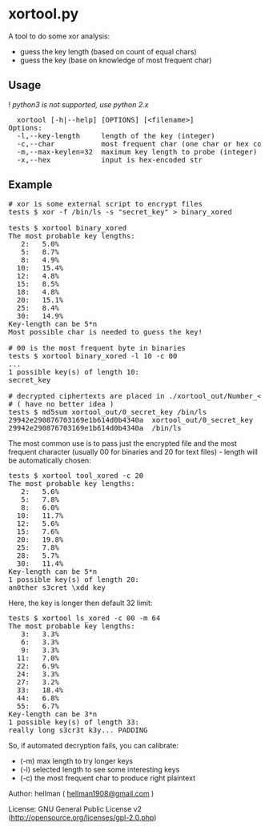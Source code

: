 xortool.py
====================

A tool to do some xor analysis:

  - guess the key length (based on count of equal chars)
  - guess the key (base on knowledge of most frequent char)

Usage
---------------------

! *python3 is not supported, use python 2.x*

<pre>
  xortool [-h|--help] [OPTIONS] [&lt;filename&gt;]
Options:
  -l,--key-length     length of the key (integer)
  -c,--char           most frequent char (one char or hex code)
  -m,--max-keylen=32  maximum key length to probe (integer)
  -x,--hex            input is hex-encoded str
</pre>

Example
---------------------

<pre>
# xor is some external script to encrypt files
tests $ xor -f /bin/ls -s "secret_key" > binary_xored

tests $ xortool binary_xored
The most probable key lengths:
   2:   5.0%
   5:   8.7%
   8:   4.9%
  10:   15.4%
  12:   4.8%
  15:   8.5%
  18:   4.8%
  20:   15.1%
  25:   8.4%
  30:   14.9%
Key-length can be 5*n
Most possible char is needed to guess the key!

# 00 is the most frequent byte in binaries
tests $ xortool binary_xored -l 10 -c 00
...
1 possible key(s) of length 10:
secret_key

# decrypted ciphertexts are placed in ./xortool_out/Number_&lt;key repr&gt;
# ( have no better idea )
tests $ md5sum xortool_out/0_secret_key /bin/ls
29942e290876703169e1b614d0b4340a  xortool_out/0_secret_key
29942e290876703169e1b614d0b4340a  /bin/ls
</pre>

The most common use is to pass just the encrypted file and the most frequent character (usually 00 for binaries and 20 for text files) - length will be automatically chosen:

<pre>
tests $ xortool tool_xored -c 20
The most probable key lengths:
   2:   5.6%
   5:   7.8%
   8:   6.0%
  10:   11.7%
  12:   5.6%
  15:   7.6%
  20:   19.8%
  25:   7.8%
  28:   5.7%
  30:   11.4%
Key-length can be 5*n
1 possible key(s) of length 20:
an0ther s3cret \xdd key
</pre>

Here, the key is longer then default 32 limit:

<pre>
tests $ xortool ls_xored -c 00 -m 64
The most probable key lengths:
   3:   3.3%
   6:   3.3%
   9:   3.3%
  11:   7.0%
  22:   6.9%
  24:   3.3%
  27:   3.2%
  33:   18.4%
  44:   6.8%
  55:   6.7%
Key-length can be 3*n
1 possible key(s) of length 33:
really long s3cr3t k3y... PADDING
</pre>

So, if automated decryption fails, you can calibrate:

- (-m) max length to try longer keys
- (-l) selected length to see some interesting keys
- (-c) the most frequent char to produce right plaintext

Author: hellman ( hellman1908@gmail.com )

License: GNU General Public License v2 (http://opensource.org/licenses/gpl-2.0.php)
